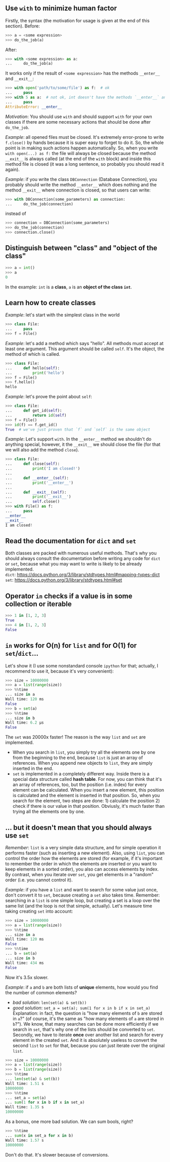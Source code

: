 ## Use `with` to minimize human factor
Firstly, the syntax (the motivation for usage is given at the end of this section).
Before:
```python
>>> a = <some expression>
>>> do_the_job(a)
```
After:
```python
>>> with <some expression> as a:
...     do_the_job(a)
```
It works only if the result of `<some expression>` has the methods `__enter__` and `__exit__`:
```python
>>> with open('path/to/some/file') as f:  # ok
...     pass
>>> with 5 as a:  # not ok, int doesn't have the methods `__enter__` and `__exit__`
...     pass
AttributeError: __enter__
```

_Motivation_: You should use `with` and should support `with` for your own classes
if there are some necessary actions that should be done after `do_the_job`.

_Example_: all opened files must be closed. It's extremely error-prone to write `f.close()` by hands because
it is super easy to forget to do it. So, the whole point is in making such actions happen
automatically. So, when you write `with open(...) as f:` the file will always be closed
because the method `__exit__` is always called (at the end of the `with` block) and
inside this method file is closed (it was a long sentence, so probably you should read it
again).

_Example_: if you write the class `DBConnection` (Database Connection), you probably should
write the method `__enter__` which does nothing and the method `__exit__` where connection
is closed, so that users can write:
```python
>>> with DBConnection(some_parameters) as connection:
...     do_the_job(connection)
```
instead of
```python
>>> connection = DBConnection(some_parameters)
>>> do_the_job(connection)
>>> connection.close()
```


## Distinguish between "class" and "object of the class"
```python
>>> a = int()
>>> a
0
```
In the example: `int` is a **class**, `a` is an **object of the class `int`**.


## Learn how to create classes
_Example_: let's start with the simplest class in the world
```python
>>> class File:
...     pass
>>> f = File()
```

_Example_: let's add a method which says "hello". All methods must accept at least one argument. This argument should be called `self`. It's the object, the method of which is called.
```python
>>> class File:
...     def hello(self):
...         print('hello')
>>> f = File()
>>> f.hello()
hello
```

_Example_: let's prove the point about `self`:
```python
>>> class File:
...     def get_id(self):
...         return id(self)
>>> f = File()
>>> id(f) == f.get_id()
True  # we've just proven that `f` and `self` is the same object
```

_Example_: Let's support `with`. In the `__enter__` method we shouldn't do anything
special, however, it the `__exit__` we should close the file (for that we will also
add the method `close`).
```python
>>> class File:
...     def close(self):
...         print('I am closed!')
... 
...     def __enter__(self):
...         print('__enter__')
... 
...     def __exit__(self):
...         print('__exit__')
...         self.close()
>>> with File() as f:
...     pass
__enter__
__exit__
I am closed!
```


## Read the documentation for `dict` and `set`
Both classes are packed with numerous useful methods. That's why you should always
consult the documentation before writing any code for `dict` or `set`, because what you
may want to write is likely to be already implemented.  
`dict`: https://docs.python.org/3/library/stdtypes.html#mapping-types-dict  
`set`: https://docs.python.org/3/library/stdtypes.html#set  


## Operator `in` checks if a value is in some collection or iterable
```python
>>> 1 in [1, 2, 3]
True
>>> 4 in [1, 2, 3]
False
```


## `in` works for **O(n)** for `list` and for **O(1)** for `set`/`dict`...
Let's show it (I use some nonstandard console `ipython` for that; actually, I
recommend to use it, because it's very convenient):
```python
>>> size = 10000000
>>> a = list(range(size))
>>> %%time
... size in a
Wall time: 120 ms
False
>>> b = set(a)
>>> %%time
... size in b
Wall time: 6.2 µs
False
```
The `set` was 20000x faster! The reason is the way `list` and `set` are implemented.  
- When you search in `list`, you simply try all the elements one by one from the beginning
to the end, because `list` is just an array of references. When you append new objects to `list`,
they are simply inserted in the end.  
- `set` is implemented in a completely different way. Inside there is a special data structure
called **hash table**. For now, you can think that it's an array of references, too,
but the position (i.e. index) for every element can be calculated. When you insert a new element,
this position is calculated and the element is inserted in that position. So, when you
search for the element, two steps are done: 1) calculate the position 2) check if there is our value in that position.
Obviusly, it's much faster than trying all the elements one by one.


## ... but it doesn't mean that you should always use `set`
_Remember_: `list` is a very simple data structure, and for simple operation it performs
faster (such as inserting a new element). Also, using `list`, you can control the order how
the elements are stored (for example, if it's important to remember the order in which
the elements are inserted or you want to keep elements in a sorted order), you also
can access elements by index.
By contrast, when you iterate over `set`, you get elements in a "random" order (i.e. you cannot control it).

_Example_: if you have a `list` and want to search for some value just once, don't convert
it to `set`, because creating a `set` also takes time. Remember: searching in a `list`
is one simple loop, but creating a set is a loop over the same list (and the loop
is not that simple, actually). Let's measure time taking creating `set` into account:
```python
>>> size = 10000000
>>> a = list(range(size))
>>> %%time
... size in a
Wall time: 120 ms
False
>>> %%time
... b = set(a)
... size in b
Wall time: 434 ms
False
```
Now it's 3.5x slower.

_Example_: if `a` and `b` are both lists of **unique** elements, how would you find
the number of common elements?
- _bad solution_: `len(set(a) & set(b))`
- _good solution_: `set_a = set(a); sum(1 for x in b if x in set_a)`  
Explanation: in fact, the question is "how many elements of `b` are stored in `a`?"
(of course, it's the same as "how many elements of `a` are stored in `b`?"). We know,
that many searches can be done more efficiently if we search in `set`, that's why
one of the lists should be converted to `set`. Secondly, we have to iterate **once**
over another list and search for every element in the created `set`. And it is absolutely
useless to convert the second `list` to `set` for that, because you can just iterate over the original `list`.
```python
>>> size = 10000000
>>> a = list(range(size))
>>> b = list(range(size))
>>> %%time
... len(set(a) & set(b))
Wall time: 1.51 s
10000000
>>> %%time
... set_a = set(a)
... sum(1 for x in b if x in set_a)
Wall time: 1.35 s
10000000
```
As a bonus, one more bad solution. We can sum bools, right?
```python
>>> %%time
... sum(x in set_a for x in b)
Wall time: 1.57 s
10000000
```
Don't do that. It's slower because of conversions.
